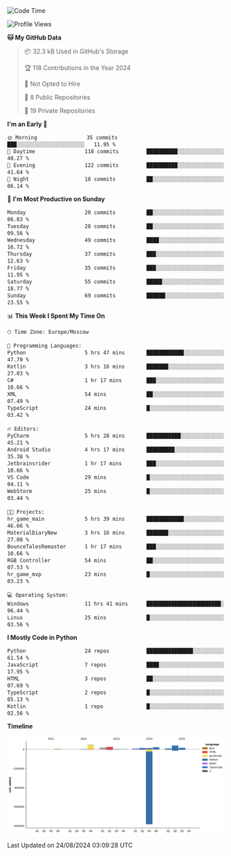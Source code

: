 <!--START_SECTION:waka-->
![Code Time](http://img.shields.io/badge/Code%20Time-478%20hrs%2043%20mins-blue)

![Profile Views](http://img.shields.io/badge/Profile%20Views-8-blue)

**🐱 My GitHub Data** 

> 📦 32.3 kB Used in GitHub's Storage 
 > 
> 🏆 118 Contributions in the Year 2024
 > 
> 🚫 Not Opted to Hire
 > 
> 📜 8 Public Repositories 
 > 
> 🔑 19 Private Repositories 
 > 
**I'm an Early 🐤** 

```text
🌞 Morning                35 commits          ███░░░░░░░░░░░░░░░░░░░░░░   11.95 % 
🌆 Daytime                118 commits         ██████████░░░░░░░░░░░░░░░   40.27 % 
🌃 Evening                122 commits         ██████████░░░░░░░░░░░░░░░   41.64 % 
🌙 Night                  18 commits          ██░░░░░░░░░░░░░░░░░░░░░░░   06.14 % 
```
📅 **I'm Most Productive on Sunday** 

```text
Monday                   20 commits          ██░░░░░░░░░░░░░░░░░░░░░░░   06.83 % 
Tuesday                  28 commits          ██░░░░░░░░░░░░░░░░░░░░░░░   09.56 % 
Wednesday                49 commits          ████░░░░░░░░░░░░░░░░░░░░░   16.72 % 
Thursday                 37 commits          ███░░░░░░░░░░░░░░░░░░░░░░   12.63 % 
Friday                   35 commits          ███░░░░░░░░░░░░░░░░░░░░░░   11.95 % 
Saturday                 55 commits          █████░░░░░░░░░░░░░░░░░░░░   18.77 % 
Sunday                   69 commits          ██████░░░░░░░░░░░░░░░░░░░   23.55 % 
```


📊 **This Week I Spent My Time On** 

```text
🕑︎ Time Zone: Europe/Moscow

💬 Programming Languages: 
Python                   5 hrs 47 mins       ████████████░░░░░░░░░░░░░   47.70 % 
Kotlin                   3 hrs 16 mins       ███████░░░░░░░░░░░░░░░░░░   27.03 % 
C#                       1 hr 17 mins        ███░░░░░░░░░░░░░░░░░░░░░░   10.66 % 
XML                      54 mins             ██░░░░░░░░░░░░░░░░░░░░░░░   07.49 % 
TypeScript               24 mins             █░░░░░░░░░░░░░░░░░░░░░░░░   03.42 % 

🔥 Editors: 
PyCharm                  5 hrs 28 mins       ███████████░░░░░░░░░░░░░░   45.21 % 
Android Studio           4 hrs 17 mins       █████████░░░░░░░░░░░░░░░░   35.38 % 
Jetbrainsrider           1 hr 17 mins        ███░░░░░░░░░░░░░░░░░░░░░░   10.66 % 
VS Code                  29 mins             █░░░░░░░░░░░░░░░░░░░░░░░░   04.11 % 
WebStorm                 25 mins             █░░░░░░░░░░░░░░░░░░░░░░░░   03.44 % 

🐱‍💻 Projects: 
hr_game_main             5 hrs 39 mins       ████████████░░░░░░░░░░░░░   46.66 % 
MaterialDiaryNew         3 hrs 16 mins       ███████░░░░░░░░░░░░░░░░░░   27.00 % 
BounceTalesRemaster      1 hr 17 mins        ███░░░░░░░░░░░░░░░░░░░░░░   10.66 % 
RGB Controller           54 mins             ██░░░░░░░░░░░░░░░░░░░░░░░   07.53 % 
hr_game_mvp              23 mins             █░░░░░░░░░░░░░░░░░░░░░░░░   03.23 % 

💻 Operating System: 
Windows                  11 hrs 41 mins      ████████████████████████░   96.44 % 
Linux                    25 mins             █░░░░░░░░░░░░░░░░░░░░░░░░   03.56 % 
```

**I Mostly Code in Python** 

```text
Python                   24 repos            ███████████████░░░░░░░░░░   61.54 % 
JavaScript               7 repos             ████░░░░░░░░░░░░░░░░░░░░░   17.95 % 
HTML                     3 repos             ██░░░░░░░░░░░░░░░░░░░░░░░   07.69 % 
TypeScript               2 repos             █░░░░░░░░░░░░░░░░░░░░░░░░   05.13 % 
Kotlin                   1 repo              █░░░░░░░░░░░░░░░░░░░░░░░░   02.56 % 
```



**Timeline**

![Lines of Code chart](https://raw.githubusercontent.com/adlemx/adlemx/main/assets/bar_graph.png)


 Last Updated on 24/08/2024 03:09:28 UTC
<!--END_SECTION:waka-->
